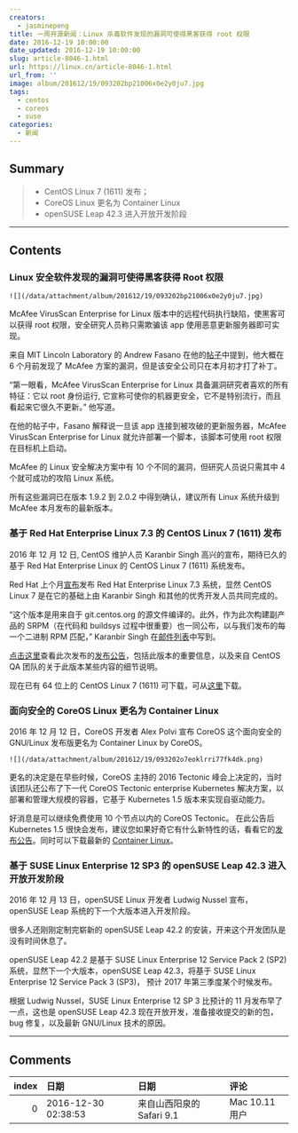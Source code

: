 ```yaml
---
creators:
  - jasminepeng
title: 一周开源新闻：Linux 杀毒软件发现的漏洞可使得黑客获得 root 权限
date: 2016-12-19 10:00:00
date_updated: 2016-12-19 10:00:00
slug: article-8046-1.html
url: https://linux.cn/article-8046-1.html
url_from: ''
image: album/201612/19/093202bp21006x0e2y0ju7.jpg
tags:
  - centos
  - coreos
  - suse
categories:
  - 新闻
---
```


## Summary

> - CentOS Linux 7 (1611) 发布；
> - CoreOS Linux 更名为 Container Linux
> - openSUSE Leap 42.3 进入开放开发阶段

***

<!-- more -->

## Contents

### Linux 安全软件发现的漏洞可使得黑客获得 Root 权限

`![](/data/attachment/album/201612/19/093202bp21006x0e2y0ju7.jpg)`

McAfee VirusScan Enterprise for Linux 版本中的远程代码执行缺陷，使黑客可以获得 root 权限，安全研究人员称只需欺骗该 app 使用恶意更新服务器即可实现。

来自 MIT Lincoln Laboratory 的 Andrew Fasano 在他的[帖子](https://nation.state.actor/mcafee.html)中提到，他大概在 6 个月前发现了 McAfee 方案的漏洞，但是该安全公司只在本月初才打了补丁。

“第一眼看，McAfee VirusScan Enterprise for Linux 具备漏洞研究者喜欢的所有特征：它以 root 身份运行, 它宣称可使你的机器更安全，它不是特别流行，而且看起来它很久不更新。” 他写道。

在他的帖子中，Fasano 解释说一旦该 app 连接到被攻破的更新服务器，McAfee VirusScan Enterprise for Linux 就允许部署一个脚本，该脚本可使用 root 权限在目标机上启动。

McAfee 的 Linux 安全解决方案中有 10 个不同的漏洞，但研究人员说只需其中 4 个就可成功的攻陷 Linux 系统。

所有这些漏洞已在版本 1.9.2 到 2.0.2 中得到确认，建议所有 Linux 系统升级到 McAfee 本月发布的最新版本。

### 基于 Red Hat Enterprise Linux 7.3 的 CentOS Linux 7 (1611) 发布

2016 年 12 月 12 日, CentOS 维护人员 Karanbir Singh 高兴的宣布，期待已久的基于 Red Hat Enterprise Linux 的 CentOS Linux 7 (1611) 系统发布。

Red Hat 上个月[宣布](http://news.softpedia.com/news/red-hat-enterprise-linux-7-3-released-with-new-container-signing-capability-509938.shtml)发布 Red Hat Enterprise Linux 7.3 系统，显然 CentOS Linux 7 是在它的基础上由 Karanbir Singh 和其他的优秀开发人员共同完成的。

“这个版本是用来自于 git.centos.org 的源文件编译的。此外，作为此次构建副产品的 SRPM（在代码和 buildsys 过程中很重要）也一同公布，以与我们发布的每一个二进制 RPM 匹配，” Karanbir Singh 在[邮件列表](https://lists.centos.org/pipermail/centos-announce/2016-December/022172.html)中写到。

[点击这里](http://wiki.centos.org/Manuals/ReleaseNotes/CentOS7)查看此次发布的[发布公告](http://wiki.centos.org/Manuals/ReleaseNotes/CentOS7)，包括此版本的重要信息，以及来自 CentOS QA 团队的关于此版本某些内容的细节说明。

现在已有 64 位上的 CentOS Linux 7 (1611) 可下载，可从[这里](http://linux.softpedia.com/get/System/Operating-Systems/Linux-Distributions/CentOS-906.shtml)下载。

### 面向安全的 CoreOS Linux 更名为 Container Linux

2016 年 12 月 12 日，CoreOS 开发者 Alex Polvi 宣布 CoreOS 这个面向安全的 GNU/Linux 发布版更名为 Container Linux by CoreOS。

`![](/data/attachment/album/201612/19/093202o7eoklrri77fk4dk.png)`

更名的决定是在早些时候，CoreOS 主持的 2016 Tectonic 峰会上决定的，当时该团队还公布了下一代 CoreOS Tectonic enterprise Kubernetes 解决方案，以部署和管理大规模的容器，它基于 Kubernetes 1.5 版本来实现自驱动能力。

好消息是可以继续免费使用 10 个节点以内的 CoreOS Tectonic。 在此公告后 Kubernetes 1.5 很快会发布，建议您如果好奇它有什么新特性的话，看看它的[发布公告](https://coreos.com/blog/tectonic-self-driving.html)。同时可以下载最新的 [Container Linux](http://linux.softpedia.com/get/Linux-Distributions/CoreOS-103458.shtml)。

### 基于 SUSE Linux Enterprise 12 SP3 的 openSUSE Leap 42.3 进入开放开发阶段

2016 年 12 月 13 日，openSUSE Linux 开发者 Ludwig Nussel 宣布，openSUSE Leap 系统的下一个大版本进入开发阶段。

很多人还刚刚定制完崭新的 openSUSE Leap 42.2 的安装，开来这个开发团队是没有时间休息了。

openSUSE Leap 42.2 是基于 SUSE Linux Enterprise 12 Service Pack 2 (SP2) 系统，显然下一个大版本，openSUSE Leap 42.3，将基于 SUSE Linux Enterprise 12 Service Pack 3 (SP3)， 预计 2017 年第三季度某个时候发布。

根据 Ludwig Nussel，SUSE Linux Enterprise 12 SP 3 比预计的 11 月发布早了一点，这也是 openSUSE Leap 42.3 现在开放开发，准备接收提交的新的包，bug 修复，以及最新 GNU/Linux 技术的原因。

***

## Comments

|   index | 日期                | 日期                                     | 评论                                                                                                                                                                                                                                                                                                                                                                                                                                                                                                                           |
|--------:|:--------------------|:-----------------------------------------|:-------------------------------------------------------------------------------------------------------------------------------------------------------------------------------------------------------------------------------------------------------------------------------------------------------------------------------------------------------------------------------------------------------------------------------------------------------------------------------------------------------------------------------|
|       0 | 2016-12-30 02:38:53 | 来自山西阳泉的 Safari 9.1|Mac 10.11 用户 | openSUSE 用起来异常稳定，甚至打破我对所有linux 发行版的印象，软件偶而崩溃正常，但是换用openSUSE将近一年0崩溃，用了centos 做桌面近6年，从5系用起，对一些小的崩溃也习惯了，不影响用，直到centos被红帽收编，cenos7 做桌面大不如从前，最常用的gnote, glade, vim-X11, nautilus，gimp 崩溃成了家常便饭，严重影响工作，centos 7&nbsp;&nbsp;的图形安装界面都崩溃过几次，提交bugzilla 多数无果而终，多数都是上游的问题之类的回答，这么长时间的使用时间总结出一点经验，centos 在图形界面上不怎么上心，7.3 1611 问题一样多，常用的vim-X11 |
